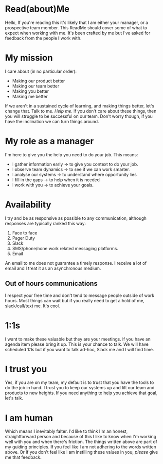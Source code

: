 # Read(about)Me
Hello, If you're reading this it's likely that I am either your manager, or a prospective team member. This ReadMe should cover some of what to expect when working with me. It's been crafted by me but I've asked for feedback from the people I work with.

# My mission
I care about (in no particular order):
- Making our product better
- Making our team better
- Making you better
- Making me better

If we aren't in a sustained cycle of learning, and making things better, let's change that. Talk to me. *Help me*. If you don't care about these things, then you will struggle to be successful on our team. Don't worry though, if you have the inclination we can turn things around.

# My role as a manager
I'm here to give you the help you need to do your job. This means:
- I gather information early -> to give you context to do your job.
- I observe team dynamics -> to see if we can work smarter.
- I analyse our systems -> to understand where opportunity lies
- I fill in the gaps -> to help when it is needed
- I work with you -> to achieve your goals.

# Availability
I try and be as responsive as possible to any communication, although responses are typically ranked this way:

1. Face to face
2. Pager Duty
3. Slack
4. SMS/phone/none work related messaging platforms.
5. Email

An email to me does not guarantee a timely response. I receive a lot of email and I treat it as an asynchronous medium.

## Out of hours communications
I respect your free time and don't tend to message people outside of work hours. Most things can wait but if you really need to get a hold of me, slack/call/text me. It's cool.

# 1:1s
I want to make these valuable but they are your meetings. If you have an agenda item please bring it up. This is your chance to talk. We will have scheduled 1:1s but if you want to talk ad-hoc, Slack me and I will find time.

# I trust you
Yes, if you are on my team, my default is to trust that you have the tools to do the job in hand. I trust you to keep our systems up and lift our team and products to new heights. If you need anything to help you achieve that goal, let's talk.

# I am human
Which means I inevitably falter.
I'd like to think I'm an honest, straightforward person and because of this I like to know when I'm working well with you and when there's friction. The things written above are part of my guiding principles. If you feel like I am not adhering to the words written above. Or if you don't feel like I am instilling these values in you, _please_ give me that feedback.
